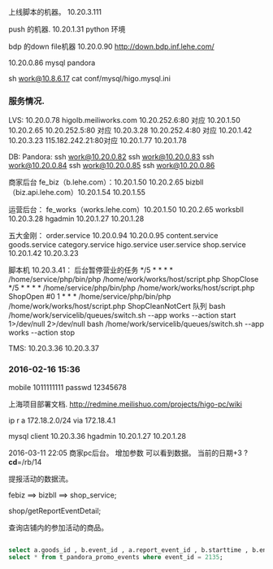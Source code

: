 上线脚本的机器。 
10.20.3.111

push 的机器. 
10.20.1.31   python 环境

bdp 的down file机器
10.20.0.90
http://down.bdp.inf.lehe.com/

10.20.0.86  mysql pandora

sh work@10.8.6.17
cat conf/mysql/higo.mysql.ini

### 服务情况.

LVS:
10.20.0.78  higolb.meiliworks.com
10.20.252.6:80  对应 10.20.1.50  10.20.2.65
10.20.252.5:80  对应 10.20.3.28
10.20.252.4:80  对应 10.20.1.42  10.20.3.23
115.182.242.21:80对应 10.20.1.77  10.20.1.78

DB:
Pandora:
ssh work@10.20.0.82 ssh work@10.20.0.83 ssh work@10.20.0.84 ssh work@10.20.0.85 ssh work@10.20.0.86

商家后台
fe_biz（b.lehe.com）：10.20.1.50   10.20.2.65
bizbll（biz.api.lehe.com）10.20.1.54  10.20.1.55

运营后台：
fe_works（works.lehe.com）10.20.1.50 10.20.2.65
worksbll 10.20.3.28
hgadmin
10.20.1.27  10.20.1.28

五大金刚：
order.service
10.20.0.94 10.20.0.95
content.service goods.service category.service higo.service user.service shop.service
10.20.1.42 10.20.3.23

脚本机 10.20.3.41：
后台暂停营业的任务
*/5 * * * * /home/service/php/bin/php /home/work/works/host/script.php  ShopClose
*/5 * * * * /home/service/php/bin/php /home/work/works/host/script.php  ShopOpen
#0 1 * * * /home/service/php/bin/php /home/work/works/host/script.php  ShopCleanNotCert
队列
bash /home/work/servicelib/queues/switch.sh  --app works --action start 1>/dev/null 2>/dev/null
bash /home/work/servicelib/queues/switch.sh  --app works --action stop


TMS: 10.20.3.36 10.20.3.37

### 2016-02-16 15:36
mobile 1011111111
passwd 12345678

上海项目部署文档.
http://redmine.meilishuo.com/projects/higo-pc/wiki

ip r a 172.18.2.0/24 via 172.18.4.1

mysql client 10.20.3.36
hgadmin 10.20.1.27 10.20.1.28

2016-03-11 22:05
商家pc后台。
增加参数 可以看到数据。 当前的日期+3
?__cd__=/rb/14

提报活动的数据流。

febiz ==> bizbll ==> shop_service;

shop/getReportEventDetail;


查询店铺内的参加活动的商品。
```sql

select a.goods_id , b.event_id , a.report_event_id , b.starttime , b.endtime from t_pandora_report_event_shop_goods a left join t_pandora_promo_events_goods b on a.goods_id = b.goods_id where  a.status = 1 and b.status = 1 and a.shop_id = 160369471503079987;
select * from t_pandora_promo_events where event_id = 2135;

```

